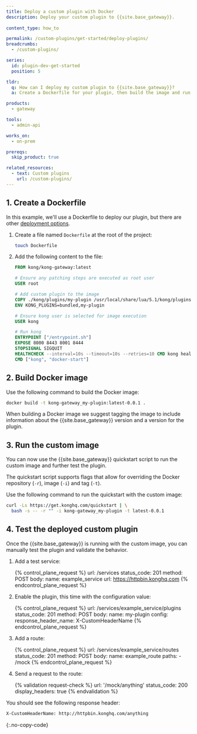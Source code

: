 ```yaml
---
title: Deploy a custom plugin with Docker
description: Deploy your custom plugin to {{site.base_gateway}}.
  
content_type: how_to

permalink: /custom-plugins/get-started/deploy-plugins/
breadcrumbs:
  - /custom-plugins/

series:
  id: plugin-dev-get-started
  position: 5

tldr:
  q: How can I deploy my custom plugin to {{site.base_gateway}}?
  a: Create a Dockerfile for your plugin, then build the image and run {{site.base_gateway}} with the custom image.

products:
  - gateway

tools:
  - admin-api

works_on:
  - on-prem

prereqs:
  skip_product: true

related_resources:
  - text: Custom plugins
    url: /custom-plugins/
---
```


## 1. Create a Dockerfile

In this example, we'll use a Dockerfile to deploy our plugin, but there are other [deployment options](/custom-plugins/deployment-options/).

1. Create a file named `Dockerfile` at the root of the project:
   ```sh
   touch Dockerfile
   ```

1. Add the following content to the file:
   ```dockerfile
   FROM kong/kong-gateway:latest

   # Ensure any patching steps are executed as root user
   USER root

   # Add custom plugin to the image
   COPY ./kong/plugins/my-plugin /usr/local/share/lua/5.1/kong/plugins/my-plugin
   ENV KONG_PLUGINS=bundled,my-plugin

   # Ensure kong user is selected for image execution
   USER kong

   # Run kong
   ENTRYPOINT ["/entrypoint.sh"]
   EXPOSE 8000 8443 8001 8444
   STOPSIGNAL SIGQUIT
   HEALTHCHECK --interval=10s --timeout=10s --retries=10 CMD kong health
   CMD ["kong", "docker-start"]
   ```

## 2. Build Docker image

Use the following command to build the Docker image:
```sh
docker build -t kong-gateway_my-plugin:latest-0.0.1 .
```

When building a Docker image we suggest tagging the image to include information about the {{site.base_gateway}} version and a version for the plugin.

## 3. Run the custom image

You can now use the {{site.base_gateway}} quickstart script to run the
custom image and further test the plugin. 

The quickstart script supports
flags that allow for overriding the Docker 
repository (`-r`), image (`-i`) and tag (`-t`).

Use the following command to run the quickstart with the custom image:
```sh
curl -Ls https://get.konghq.com/quickstart | \
  bash -s -- -r "" -i kong-gateway_my-plugin -t latest-0.0.1
```

## 4. Test the deployed custom plugin

Once the {{site.base_gateway}} is running with the custom image, you 
can manually test the plugin and validate the behavior.

1. Add a test service:
   <!-- vale off -->
   {% control_plane_request %}
   url: /services
   status_code: 201
   method: POST
   body:
       name: example_service
       url: https://httpbin.konghq.com
   {% endcontrol_plane_request %}
   <!-- vale on -->

2. Enable the plugin, this time with the configuration value:
   <!-- vale off -->
   {% control_plane_request %}
   url: /services/example_service/plugins
   status_code: 201
   method: POST
   body:
       name: my-plugin
       config:
         response_header_name: X-CustomHeaderName
   {% endcontrol_plane_request %}
   <!-- vale on -->

3. Add a route:
   <!-- vale off -->
   {% control_plane_request %}
   url: /services/example_service/routes
   status_code: 201
   method: POST
   body:
       name: example_route
       paths:
         - /mock
   {% endcontrol_plane_request %}
   <!-- vale on -->

4. Send a request to the route:
   <!-- vale off -->
   {% validation request-check %}
   url: '/mock/anything'
   status_code: 200
   display_headers: true
   {% endvalidation %}
   <!-- vale on -->

You should see the following response header:
```sh
X-CustomHeaderName: http://httpbin.konghq.com/anything
```
{:.no-copy-code}